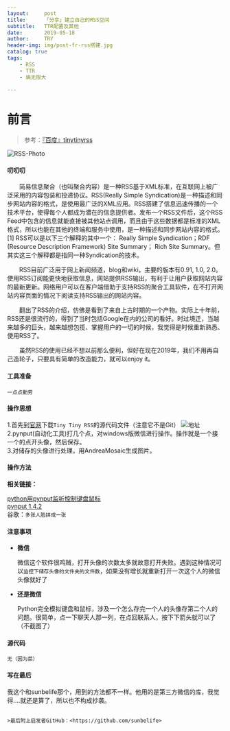 ```yaml
---
layout:     post
title:      「分享」建立自己的RSS空间
subtitle:   TTR配置及其他
date:       2019-05-18
author:     TRY
header-img: img/post-fr-rss搭建.jpg
catalog: true
tags:
    - RSS
    - TTR
    - 熵无限大
    
---
```

# 前言

>参考：[『百度』tinytinyrss](https://www.baidu.com/s?wd=tinytinyrss&ie=utf-8)

![RSS-Photo](http://img2.imgtn.bdimg.com/it/u=3120983188,3853357412&fm=26&gp=0.jpg)

#### 叨叨叨

　　简易信息聚合（也叫聚合内容）是一种RSS基于XML标准，在互联网上被广泛采用的内容包装和投递协议。RSS(Really Simple Syndication)是一种描述和同步网站内容的格式，是使用最广泛的XML应用。RSS搭建了信息迅速传播的一个技术平台，使得每个人都成为潜在的信息提供者。发布一个RSS文件后，这个RSS Feed中包含的信息就能直接被其他站点调用，而且由于这些数据都是标准的XML格式，所以也能在其他的终端和服务中使用，是一种描述和同步网站内容的格式。 [1]  RSS可以是以下三个解释的其中一个： Really Simple Syndication；RDF (Resource Description Framework) Site Summary； Rich Site Summary。但其实这三个解释都是指同一种Syndication的技术。

　　RSS目前广泛用于网上新闻频道，blog和wiki，主要的版本有0.91, 1.0, 2.0。使用RSS订阅能更快地获取信息，网站提供RSS输出，有利于让用户获取网站内容的最新更新。网络用户可以在客户端借助于支持RSS的聚合工具软件，在不打开网站内容页面的情况下阅读支持RSS输出的网站内容。

　　翻出了RSS的介绍，仿佛是看到了来自上古时期的一个产物。实际上十年前，RSS还是很流行的，得到了当时包括Google在内的公司的看好。时过境迁，当越来越多的巨头，越来越想包揽、掌握用户的一切的时候，我觉得是时候重新熟悉、使用RSS了。

　　虽然RSS的使用已经不想以前那么便利，但好在现在2019年，我们不用再自己造轮子，只要具有简单的改造能力，就可以enjoy it。

#### 工具准备

	一点点勤劳

#### 操作思想


1.首先到[官网](https://git.tt-rss.org/git/tt-rss/src/master)下载`Tiny Tiny RSS`的源代码文件（注意它不是Git）
![地址](https://firerock2019.github.io/img/关于建立私人RSS/git.png "123")
2.pynput(自动化工具)打几个点，对windows版微信进行操作。操作就是一个接一个的点开头像，然后保存。  
3.对储存的头像进行处理，用AndreaMosaic生成图片。

#### 操作方法

**相关链接：**

[python用pynput监听控制键盘鼠标](https://www.jianshu.com/p/03010ac70e4c)  
[pynput 1.4.2](https://pypi.org/project/pynput/)  
谷歌：`多张人脸拼成一张`  

#### 注意事项


- **微信**

	微信这个软件很鸡贼，打开头像的次数太多就故意打开失败。遇到这种情况可以`监控下储存头像的文件夹的文件数`，如果没有增长就重新打开一次这个人的微信头像就好了

	

- **还是微信**

	Python完全模拟键盘和鼠标，涉及一个怎么存完一个人的头像存第二个人的问题。很简单，点一下聊天人那一列，在点回联系人，按下下箭头就可以了（不截图了）


#### 源代码

	无（因为菜）
	
	
#### 写在最后


我这个和sunbelife那个，用到的方法都不一样。他用的是第三方微信的库，我觉得....就还是算了，所以也不构成抄袭。


```

>最后附上启发者GitHub：<https://github.com/sunbelife>
